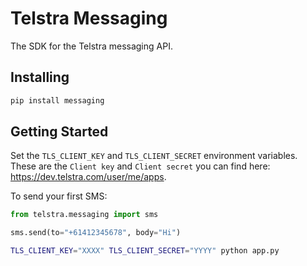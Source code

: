 # Telstra Messaging

The SDK for the Telstra messaging API.

## Installing

```bash
pip install messaging
```

## Getting Started

Set the `TLS_CLIENT_KEY` and `TLS_CLIENT_SECRET` environment variables. These
are the `Client key` and `Client secret` you can find here:
<https://dev.telstra.com/user/me/apps>.

To send your first SMS:

```python
from telstra.messaging import sms

sms.send(to="+61412345678", body="Hi")
```

```bash
TLS_CLIENT_KEY="XXXX" TLS_CLIENT_SECRET="YYYY" python app.py
```

